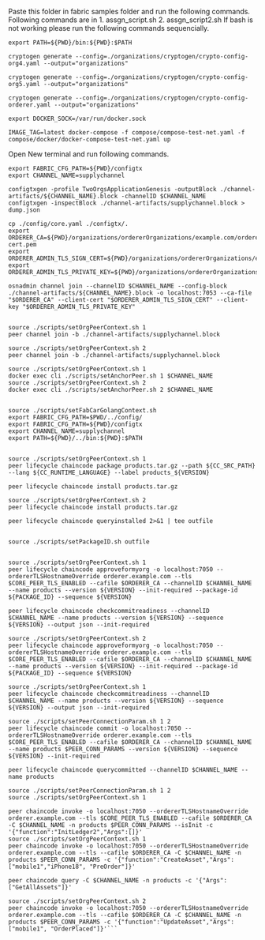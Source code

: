 Paste this folder in fabric samples folder and run the following commands.
Following commands are in 1. assgn_script.sh  2. assgn_script2.sh
If bash is not working please run the following commands sequencially. 


```export PATH=${PWD}/bin:${PWD}:$PATH```

`cryptogen generate --config=./organizations/cryptogen/crypto-config-org4.yaml --output="organizations"`

`cryptogen generate --config=./organizations/cryptogen/crypto-config-org5.yaml --output="organizations"`

`cryptogen generate --config=./organizations/cryptogen/crypto-config-orderer.yaml --output="organizations"`

`export DOCKER_SOCK=/var/run/docker.sock`

`IMAGE_TAG=latest docker-compose -f compose/compose-test-net.yaml -f compose/docker/docker-compose-test-net.yaml up`


Open New terminal and run following commands.

```export PATH=${PWD}/bin:${PWD}:$PATH
export FABRIC_CFG_PATH=${PWD}/configtx
export CHANNEL_NAME=supplychannel

configtxgen -profile TwoOrgsApplicationGenesis -outputBlock ./channel-artifacts/${CHANNEL_NAME}.block -channelID $CHANNEL_NAME
configtxgen -inspectBlock ./channel-artifacts/supplychannel.block > dump.json

cp ./config/core.yaml ./configtx/.
export ORDERER_CA=${PWD}/organizations/ordererOrganizations/example.com/orderers/orderer.example.com/msp/tlscacerts/tlsca.example.com-cert.pem
export ORDERER_ADMIN_TLS_SIGN_CERT=${PWD}/organizations/ordererOrganizations/example.com/orderers/orderer.example.com/tls/server.crt
export ORDERER_ADMIN_TLS_PRIVATE_KEY=${PWD}/organizations/ordererOrganizations/example.com/orderers/orderer.example.com/tls/server.key

osnadmin channel join --channelID $CHANNEL_NAME --config-block ./channel-artifacts/${CHANNEL_NAME}.block -o localhost:7053 --ca-file "$ORDERER_CA" --client-cert "$ORDERER_ADMIN_TLS_SIGN_CERT" --client-key "$ORDERER_ADMIN_TLS_PRIVATE_KEY"


source ./scripts/setOrgPeerContext.sh 1
peer channel join -b ./channel-artifacts/supplychannel.block

source ./scripts/setOrgPeerContext.sh 2
peer channel join -b ./channel-artifacts/supplychannel.block

source ./scripts/setOrgPeerContext.sh 1
docker exec cli ./scripts/setAnchorPeer.sh 1 $CHANNEL_NAME
source ./scripts/setOrgPeerContext.sh 2
docker exec cli ./scripts/setAnchorPeer.sh 2 $CHANNEL_NAME


source ./scripts/setFabCarGolangContext.sh
export FABRIC_CFG_PATH=$PWD/../config/
export FABRIC_CFG_PATH=${PWD}/configtx
export CHANNEL_NAME=supplychannel
export PATH=${PWD}/../bin:${PWD}:$PATH


source ./scripts/setOrgPeerContext.sh 1
peer lifecycle chaincode package products.tar.gz --path ${CC_SRC_PATH} --lang ${CC_RUNTIME_LANGUAGE} --label products_${VERSION}

peer lifecycle chaincode install products.tar.gz

source ./scripts/setOrgPeerContext.sh 2
peer lifecycle chaincode install products.tar.gz

peer lifecycle chaincode queryinstalled 2>&1 | tee outfile


source ./scripts/setPackageID.sh outfile


source ./scripts/setOrgPeerContext.sh 1
peer lifecycle chaincode approveformyorg -o localhost:7050 --ordererTLSHostnameOverride orderer.example.com --tls $CORE_PEER_TLS_ENABLED --cafile $ORDERER_CA --channelID $CHANNEL_NAME --name products --version ${VERSION} --init-required --package-id ${PACKAGE_ID} --sequence ${VERSION}

peer lifecycle chaincode checkcommitreadiness --channelID $CHANNEL_NAME --name products --version ${VERSION} --sequence ${VERSION} --output json --init-required

source ./scripts/setOrgPeerContext.sh 2
peer lifecycle chaincode approveformyorg -o localhost:7050 --ordererTLSHostnameOverride orderer.example.com --tls $CORE_PEER_TLS_ENABLED --cafile $ORDERER_CA --channelID $CHANNEL_NAME --name products --version ${VERSION} --init-required --package-id ${PACKAGE_ID} --sequence ${VERSION}

source ./scripts/setOrgPeerContext.sh 1
peer lifecycle chaincode checkcommitreadiness --channelID $CHANNEL_NAME --name products --version ${VERSION} --sequence ${VERSION} --output json --init-required

source ./scripts/setPeerConnectionParam.sh 1 2
peer lifecycle chaincode commit -o localhost:7050 --ordererTLSHostnameOverride orderer.example.com --tls $CORE_PEER_TLS_ENABLED --cafile $ORDERER_CA --channelID $CHANNEL_NAME --name products $PEER_CONN_PARAMS --version ${VERSION} --sequence ${VERSION} --init-required

peer lifecycle chaincode querycommitted --channelID $CHANNEL_NAME --name products

source ./scripts/setPeerConnectionParam.sh 1 2
source ./scripts/setOrgPeerContext.sh 1

peer chaincode invoke -o localhost:7050 --ordererTLSHostnameOverride orderer.example.com --tls $CORE_PEER_TLS_ENABLED --cafile $ORDERER_CA -C $CHANNEL_NAME -n products $PEER_CONN_PARAMS --isInit -c '{"function":"InitLedger2","Args":[]}'
source ./scripts/setOrgPeerContext.sh 1
peer chaincode invoke -o localhost:7050 --ordererTLSHostnameOverride orderer.example.com --tls --cafile $ORDERER_CA -C $CHANNEL_NAME -n products $PEER_CONN_PARAMS -c '{"function":"CreateAsset","Args":["mobile1","iPhone18", "PreOrder"]}'

peer chaincode query -C $CHANNEL_NAME -n products -c '{"Args":["GetAllAssets"]}'

source ./scripts/setOrgPeerContext.sh 2
peer chaincode invoke -o localhost:7050 --ordererTLSHostnameOverride orderer.example.com --tls --cafile $ORDERER_CA -C $CHANNEL_NAME -n products $PEER_CONN_PARAMS -c '{"function":"UpdateAsset","Args":["mobile1", "OrderPlaced"]}'```



